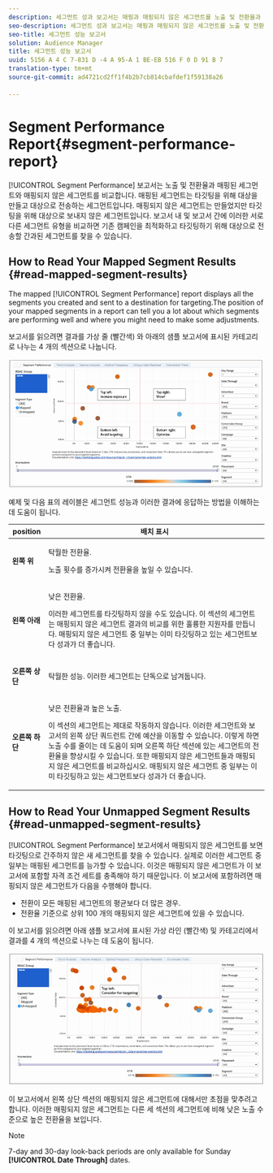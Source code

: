 ```yaml
---
description: 세그먼트 성과 보고서는 매핑과 매핑되지 않은 세그먼트를 노출 및 전환율과 비교합니다. 매핑된 세그먼트는 타깃팅을 위해 대상을 만들고 대상으로 전송하는 세그먼트입니다. 매핑되지 않은 세그먼트는 만들었지만 타깃팅을 위해 대상으로 보내지 않은 세그먼트입니다. 보고서 내 및 보고서 간에 이러한 서로 다른 세그먼트 유형을 비교하면 기존 캠페인을 최적화하고 타깃팅하기 위해 대상으로 전송할 간과된 세그먼트를 찾을 수 있습니다.
seo-description: 세그먼트 성과 보고서는 매핑과 매핑되지 않은 세그먼트를 노출 및 전환율과 비교합니다. 매핑된 세그먼트는 타깃팅을 위해 대상을 만들고 대상으로 전송하는 세그먼트입니다. 매핑되지 않은 세그먼트는 만들었지만 타깃팅을 위해 대상으로 보내지 않은 세그먼트입니다. 보고서 내 및 보고서 간에 이러한 서로 다른 세그먼트 유형을 비교하면 기존 캠페인을 최적화하고 타깃팅하기 위해 대상으로 전송할 간과된 세그먼트를 찾을 수 있습니다.
seo-title: 세그먼트 성능 보고서
solution: Audience Manager
title: 세그먼트 성능 보고서
uuid: 5156 A 4 C 7-831 D -4 A 95-A 1 BE-EB 516 F 0 D 91 B 7
translation-type: tm+mt
source-git-commit: ad4721cd2ff1f4b2b7cb814cbafdef1f59138a26

---
```



# Segment Performance Report{#segment-performance-report}

[!UICONTROL Segment Performance] 보고서는 노출 및 전환율과 매핑된 세그먼트와 매핑되지 않은 세그먼트를 비교합니다. 매핑된 세그먼트는 타깃팅을 위해 대상을 만들고 대상으로 전송하는 세그먼트입니다. 매핑되지 않은 세그먼트는 만들었지만 타깃팅을 위해 대상으로 보내지 않은 세그먼트입니다. 보고서 내 및 보고서 간에 이러한 서로 다른 세그먼트 유형을 비교하면 기존 캠페인을 최적화하고 타깃팅하기 위해 대상으로 전송할 간과된 세그먼트를 찾을 수 있습니다.

## How to Read Your Mapped Segment Results {#read-mapped-segment-results}

The mapped [!UICONTROL Segment Performance] report displays all the segments you created and sent to a destination for targeting.The position of your mapped segments in a report can tell you a lot about which segments are performing well and where you might need to make some adjustments.

보고서를 읽으려면 결과를 가상 줄 (빨간색) 와 아래의 샘플 보고서에 표시된 카테고리로 나누는 4 개의 섹션으로 나눕니다.

![](assets/mapped-segment-performance.png)

예제 및 다음 표의 레이블은 세그먼트 성능과 이러한 결과에 응답하는 방법을 이해하는 데 도움이 됩니다.

<table id="table_A29253B30DFA4CD7B3B7C320DE0BDEA4"> 
 <thead> 
  <tr> 
   <th colname="col1" class="entry"> position </th> 
   <th colname="col2" class="entry"> 배치 표시 </th> 
  </tr> 
 </thead>
 <tbody> 
  <tr> 
   <td colname="col1"> <p> <b>왼쪽 위</b> </p> </td> 
   <td colname="col2"> <p>탁월한 전환율. </p> <p>노출 횟수를 증가시켜 전환율을 높일 수 있습니다. </p> </td> 
  </tr> 
  <tr> 
   <td colname="col1"> <p> <b>왼쪽 아래</b> </p> </td> 
   <td colname="col2"> <p>낮은 전환율. </p> <p>이러한 세그먼트를 타깃팅하지 않을 수도 있습니다. 이 섹션의 세그먼트는 매핑되지 않은 세그먼트 결과의 비교를 위한 훌륭한 지원자를 만듭니다. 매핑되지 않은 세그먼트 중 일부는 이미 타깃팅하고 있는 세그먼트보다 성과가 더 좋습니다. </p> </td> 
  </tr> 
  <tr> 
   <td colname="col1"> <p> <b>오른쪽 상단</b> </p> </td> 
   <td colname="col2"> <p>탁월한 성능. 이러한 세그먼트는 단독으로 남겨둡니다. </p> </td> 
  </tr> 
  <tr> 
   <td colname="col1"> <p> <b>오른쪽 하단</b> </p> </td> 
   <td colname="col2"> <p>낮은 전환율과 높은 노출. </p> <p>이 섹션의 세그먼트는 제대로 작동하지 않습니다. 이러한 세그먼트와 보고서의 왼쪽 상단 쿼드런트 간에 예산을 이동할 수 있습니다. 이렇게 하면 노출 수를 줄이는 데 도움이 되며 오른쪽 하단 섹션에 있는 세그먼트의 전환율을 향상시킬 수 있습니다. 또한 매핑되지 않은 세그먼트들과 매핑되지 않은 세그먼트를 비교하십시오. 매핑되지 않은 세그먼트 중 일부는 이미 타깃팅하고 있는 세그먼트보다 성과가 더 좋습니다. </p> </td> 
  </tr> 
 </tbody> 
</table>

## How to Read Your Unmapped Segment Results {#read-unmapped-segment-results}

[!UICONTROL Segment Performance] 보고서에서 매핑되지 않은 세그먼트를 보면 타깃팅으로 간주하지 않은 새 세그먼트를 찾을 수 있습니다. 실제로 이러한 세그먼트 중 일부는 매핑된 세그먼트를 능가할 수 있습니다. 이것은 매핑되지 않은 세그먼트가 이 보고서에 포함할 자격 조건 세트를 충족해야 하기 때문입니다. 이 보고서에 포함하려면 매핑되지 않은 세그먼트가 다음을 수행해야 합니다.

* 전환이 모든 매핑된 세그먼트의 평균보다 더 많은 경우.
* 전환율 기준으로 상위 100 개의 매핑되지 않은 세그먼트에 있을 수 있습니다.

이 보고서를 읽으려면 아래 샘플 보고서에 표시된 가상 라인 (빨간색) 및 카테고리에서 결과를 4 개의 섹션으로 나누는 데 도움이 됩니다.

![](assets/unmapped-segment-performance.png)

이 보고서에서 왼쪽 상단 섹션의 매핑되지 않은 세그먼트에 대해서만 초점을 맞추려고 합니다. 이러한 매핑되지 않은 세그먼트는 다른 세 섹션의 세그먼트에 비해 낮은 노출 수준으로 높은 전환율을 보입니다.

>[!NOTE]
>
>7-day and 30-day look-back periods are only available for Sunday **[!UICONTROL Date Through]** dates.
